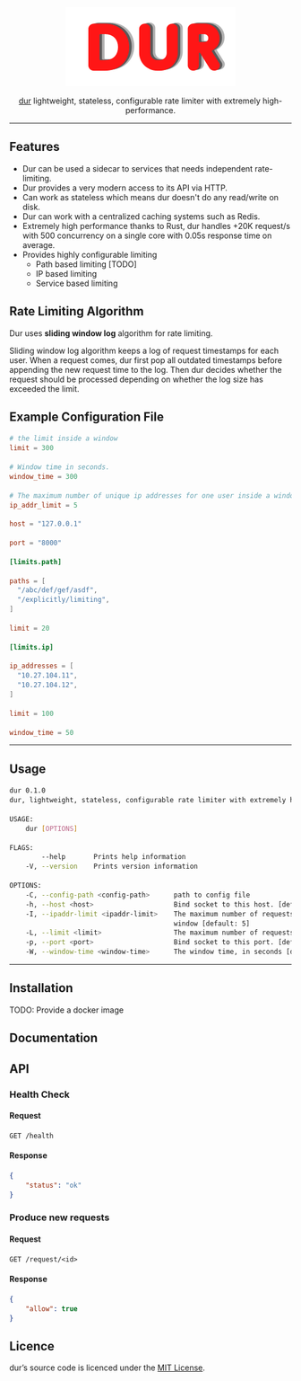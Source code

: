 <div align="center">

![](assets/dur.png)

[dur](https://github.com/ycd/dur) lightweight, stateless, configurable rate limiter with extremely high-performance.   




</div>



---

## Features

* Dur can be used a sidecar to services that needs independent rate-limiting.
* Dur provides a very modern access to its API via HTTP.
* Can work as stateless which means dur doesn't do any read/write on disk. 
* Dur can work with a centralized caching systems such as Redis. 
* Extremely high performance thanks to Rust, dur handles +20K request/s with 500 concurrency on a single core with 0.05s response time on average.
* Provides highly configurable limiting
    * Path based limiting [TODO]
    * IP based limiting 
    * Service based limiting


## Rate Limiting Algorithm

Dur uses **sliding window log** algorithm for rate limiting.

Sliding window log algorithm keeps a log of request timestamps for each user. When a request comes, dur first pop all outdated timestamps before appending the new request time to the log. Then dur decides whether the request should be processed depending on whether the log size has exceeded the limit.

## Example Configuration File

```toml
# the limit inside a window
limit = 300

# Window time in seconds.
window_time = 300

# The maximum number of unique ip addresses for one user inside a window
ip_addr_limit = 5

host = "127.0.0.1"

port = "8000"

[limits.path]

paths = [
  "/abc/def/gef/asdf",
  "/explicitly/limiting",
]

limit = 20

[limits.ip]

ip_addresses = [
  "10.27.104.11",
  "10.27.104.12",
]

limit = 100

window_time = 50
```

---

## Usage


```bash
dur 0.1.0
dur, lightweight, stateless, configurable rate limiter with extremely high-performance

USAGE:
    dur [OPTIONS]

FLAGS:
        --help       Prints help information
    -V, --version    Prints version information

OPTIONS:
    -C, --config-path <config-path>      path to config file
    -h, --host <host>                    Bind socket to this host. [default: 127.0.0.1]
    -I, --ipaddr-limit <ipaddr-limit>    The maximum number of requests to allow from unique ip addresses inside a
                                         window [default: 5]
    -L, --limit <limit>                  The maximum number of requests to allow inside a window [default: 300]
    -p, --port <port>                    Bind socket to this port. [default: 8000]
    -W, --window-time <window-time>      The window time, in seconds [default: 100]
```


---

## Installation

TODO: Provide a docker image



## Documentation

## API


### Health Check


#### Request

```
GET /health
```

#### Response

```json
{
    "status": "ok"
}
```

### Produce new requests

#### Request

```
GET /request/<id>
```

#### Response 

```json
{
    "allow": true
}
```

## Licence

dur’s source code is licenced under the [MIT License](https://www.mit.edu/~amini/LICENSE.md).
